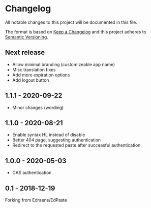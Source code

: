 # Changelog
All notable changes to this project will be documented in this file.

The format is based on [Keep a Changelog](http://keepachangelog.com/en/1.0.0/)
and this project adheres to [Semantic Versioning](http://semver.org/spec/v2.0.0.html).

## Next release

- Allow minimal branding (customizeable app name)
- Misc translation fixes
- Add more expiration options
- Add logout button


## 1.1.1 - 2020-09-22

- Minor changes (wording)


## 1.1.0 - 2020-08-21

- Enable syntax HL instead of disable
- Better 404 page, suggesting authentication
- Redirect to the requested paste after succeasful authentication


## 1.0.0 - 2020-05-03

- CAS authentication


## 0.1 - 2018-12-19

Forking from Edraens/EdPaste
